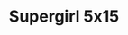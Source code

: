---
layout: episodios
title: "Supergirl 5x15"
url_serie_padre: 'supergirl/temporada-5'
category: 'series'
capitulo: 'yes'
anio: '2019'
prev: 'capitulo-14'
proximo: 'capitulo-16'
sandbox: allow-same-origin allow-forms
idioma: 'Subtitulado'
calidad: 'Full HD'
fuente: 'cueva'
reproductores_fembed: ["https://feurl.com/v/33zgdimj3-z05n1","Subtitulado","https://fembed.live/v/5dl-zidwxnzxkjk","Subtitulado","https://player.premiumstream.live/player.php?id=MTY4Ng&sub=https://sub.cuevana2.io/vtt-sub/sub7/Supergirl.S05E15.vtt","Subtitulado","https://gdriveplayer.me/embed2.php?link=ek%252Bzi2DarD7TzHwO%252FjsRfwyrx6YsdrkBPVb7oW4Wyrn2VKM21vtDjbfLLYNtfTS9QFetmi3xX%252FDKHXfrWGvzVU46INieSdQrcez6CZ1JA0iIEvJ51jQbL8m1tEKj1Vno0n0OLnAKSeYuf7Xvql8PZd%252FLVboDXP37yIdhBlBl4rBAjDqJeija7nyfoXcBst%252B2Hn%252FS5IO69rBFE7U6P7Sb%252BA","Subtitulado"]
reproductor: fembed
clasificacion: '+5'
tags:
- Ciencia-Ficcion
---
